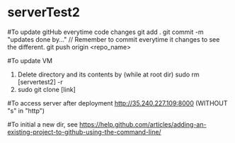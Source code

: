 # serverTest2
#To update gitHub everytime code changes
  git add .
  git commit -m "updates done by..."  // Remember to commit everytime it changes to see the different.
  git push origin <repo_name>
  
  
#To update VM
  1. Delete directory and its contents by (while at root dir)
    sudo rm [servertest2] -r
  2. sudo git clone [link]
  
#To access server after deployment
http://35.240.227.109:8000 (WITHOUT "s" in "http")

#To initial a new dir, see https://help.github.com/articles/adding-an-existing-project-to-github-using-the-command-line/
